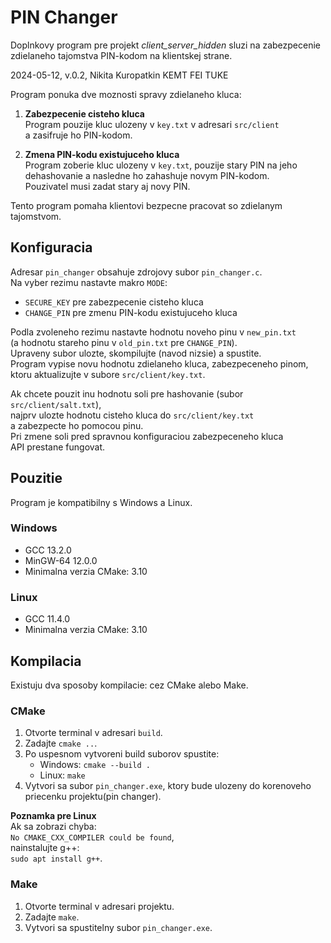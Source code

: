 # PIN Changer

Doplnkovy program pre projekt *client_server_hidden* sluzi na 
zabezpecenie zdielaneho tajomstva PIN-kodom na klientskej strane.

2024-05-12, v.0.2, Nikita Kuropatkin KEMT FEI TUKE

Program ponuka dve moznosti spravy zdielaneho kluca:

1. **Zabezpecenie cisteho kluca**  
   Program pouzije kluc ulozeny v `key.txt` v adresari `src/client`  
   a zasifruje ho PIN-kodom.

2. **Zmena PIN-kodu existujuceho kluca**  
   Program zoberie kluc ulozeny v `key.txt`, pouzije stary PIN na jeho  
   dehashovanie a nasledne ho zahashuje novym PIN-kodom.  
   Pouzivatel musi zadat stary aj novy PIN.

Tento program pomaha klientovi bezpecne pracovat so zdielanym tajomstvom.

## Konfiguracia

Adresar `pin_changer` obsahuje zdrojovy subor `pin_changer.c`.  
Na vyber rezimu nastavte makro `MODE`:

- `SECURE_KEY` pre zabezpecenie cisteho kluca  
- `CHANGE_PIN` pre zmenu PIN-kodu existujuceho kluca  

Podla zvoleneho rezimu nastavte hodnotu noveho pinu v `new_pin.txt`  
(a hodnotu stareho pinu v `old_pin.txt` pre `CHANGE_PIN`).  
Upraveny subor ulozte, skompilujte (navod nizsie) a spustite.  
Program vypise novu hodnotu zdielaneho kluca, zabezpeceneho pinom,  
ktoru aktualizujte v subore `src/client/key.txt`.

Ak chcete pouzit inu hodnotu soli pre hashovanie (subor `src/client/salt.txt`),  
najprv ulozte hodnotu cisteho kluca do `src/client/key.txt`  
a zabezpecte ho pomocou pinu.  
Pri zmene soli pred spravnou konfiguraciou zabezpeceneho kluca  
API prestane fungovat.


## Pouzitie

Program je kompatibilny s Windows a Linux.

### Windows

- GCC 13.2.0  
- MinGW-64 12.0.0  
- Minimalna verzia CMake: 3.10  

### Linux

- GCC 11.4.0  
- Minimalna verzia CMake: 3.10  

## Kompilacia

Existuju dva sposoby kompilacie: cez CMake alebo Make.

### CMake

1. Otvorte terminal v adresari `build`.  
2. Zadajte `cmake ..`.  
3. Po uspesnom vytvoreni build suborov spustite:  
   - Windows: `cmake --build .`  
   - Linux: `make`  
4. Vytvori sa subor `pin_changer.exe`, 
   ktory bude ulozeny do korenoveho priecenku projektu(pin changer).

**Poznamka pre Linux**  
Ak sa zobrazi chyba:  
`No CMAKE_CXX_COMPILER could be found`,  
nainstalujte g++:  
`sudo apt install g++`.

### Make

1. Otvorte terminal v adresari projektu.  
2. Zadajte `make`.  
3. Vytvori sa spustitelny subor `pin_changer.exe`.

